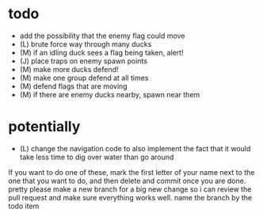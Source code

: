 # todo
- add the possibility that the enemy flag could move
- (L) brute force way through many ducks 
- (M) if an idling duck sees a flag being taken, alert!
- (J) place traps on enemy spawn points
- (M) make more ducks defend!
- (M) make one group defend at all times
- (M) defend flags that are moving
- (M) if there are enemy ducks nearby, spawn near them

# potentially
- (L) change the navigation code to also implement the fact that it would take less time to dig over water than go around 

If you want to do one of these, mark the first letter of your name
next to the one that you want to do, and then delete and commit once 
you are done. pretty please make a new branch for a big new change so i 
can review the pull request and make sure everything works well.
name the branch by the todo item
